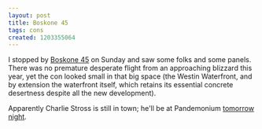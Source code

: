 ```yaml
---
layout: post
title: Boskone 45
tags: cons
created: 1203355064
---
```

I stopped by [Boskone 45](http://www.nesfa.org/Boskone/) on Sunday and saw some folks and some panels.  There was no premature desperate flight from an approaching blizzard this year, yet the con looked small in that big space (the Westin Waterfront, and by extension the waterfront itself, which retains its essential concrete desertness despite all the new development).

Apparently Charlie Stross is still in town; he'll be at Pandemonium [tomorrow night](http://community.livejournal.com/pandemonium_bks/160051.html).
